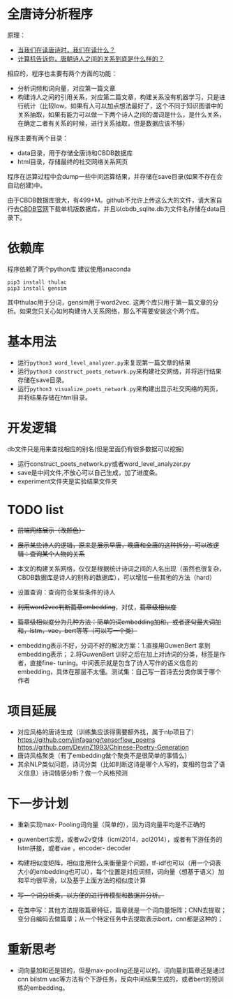 # 全唐诗分析程序
原理：
- [当我们在读唐诗时，我们在读什么？](https://mp.weixin.qq.com/s?__biz=MzI0NTUxMjgyOA==&mid=2247483724&idx=1&sn=9fe912aaaa2757eec2634a95931e1c6a&chksm=e94c2e5fde3ba749e4e364644d6b68d004b295a6864606c79f710b4b0e7e5d07ac3e89481012&mpshare=1&scene=1&srcid=0314cTnPXrmiKE1tR18sIV5m&pass_ticket=LmF1XSUkX6AZUuMnsPEO3vBZgEqfwt9frF%2F%2FATtYfAWYcIhzbawA0%2FclwgYNC1u%2F#rd)
- [计算机告诉你，唐朝诗人之间的关系到底是什么样的？](https://mp.weixin.qq.com/s?__biz=MzI0NTUxMjgyOA==&mid=2247483750&idx=1&sn=dd883b547a3fc4343a3dcce1abea3719&chksm=e94c2e75de3ba7631ffd7abff8a89ea56fda63b2f3d3bb81fd845ef5fd3e9207b41230900288&mpshare=1&scene=1&srcid=0314HdoeYueFNse6H7j18qfx&pass_ticket=P5NYT1vI3xq6gboRVFuq64N9z2Yp0ADF4pMH3nRnXAhGuoM7eROG8O2lhVg%2BIvoR#rd)

相应的，程序也主要有两个方面的功能：
- 分析词频和词向量，对应第一篇文章
- 构建诗人之间的引用关系，对应第二篇文章，构建关系没有机器学习，只是进行统计（比较low，如果有人可以加点想法最好了，这个不同于知识图谱中的关系抽取，如果有能力可以做一下两个诗人之间的谓词是什么，是什么关系，在确定二者有关系的时候，进行关系抽取，但是数据应该不够）

程序主要有两个目录：
- data目录，用于存储全唐诗和CBDB数据库
- html目录，存储最终的社交网络关系网页

程序在运算过程中会dump一些中间运算结果，并存储在save目录(如果不存在会自动创建)中。

由于CBDB数据库很大，有499+M。github不允许上传这么大的文件，请大家自行去[CBDB官网](http://projects.iq.harvard.edu/chinesecbdb/%E4%B8%8B%E8%BC%89cbdb%E5%96%AE%E6%A9%9F%E7%89%88)下载单机版数据库，并且以cbdb_sqlite.db为文件名存储在data目录下。
# 依赖库
程序依赖了两个python库
建议使用anaconda
``` shell
pip3 install thulac
pip3 install gensim
```
其中thulac用于分词，gensim用于word2vec.
这两个库只用于第一篇文章的分析。如果您只关心如何构建诗人关系网络，那么不需要安装这个两个库。

# 基本用法
- 运行`python3 word_level_analyzer.py`来复现第一篇文章的结果
- 运行`python3 construct_poets_network.py`来构建社交网络，并将运行结果存储在save目录。
- 运行`python3 visualize_poets_network.py`来构建出显示社交网络的网页，并将结果存储在html目录。
# 开发逻辑
db文件只是用来查找相应的别名(但是里面仍有很多数据可以挖掘)
- 运行construct_poets_network.py或者word_level_analyzer.py
- save是中间文件,不放心可以自己生成，加了进度条。
- experiment文件夹是实验结果文件夹

# TODO list
- ~~前端网络展示（改颜色）~~
- ~~展示某些诗人的逻辑，原来是展示早唐，晚唐和全唐的这种拆分，可以改逻辑：查询某个人物的关系~~
- 本文的构建关系网络，仅仅是根据统计诗词之间的人名出现（虽然也很复杂，CBDB数据库是诗人的别称的数据库），可以增加一些其他的方法（hard）
- 设置查询：查询符合某些条件的诗人
- ~~利用word2vec判断篇章embedding~~，对仗，~~篇章级相似度~~
- ~~篇章级相似度分为几种方法：简单的词embedding加和，或者逐句最大词加和，lstm，vae，bert等等（可以写一个类）~~

- embedding表示不好，分词不好的解决方案：1.直接用GuwenBert 拿到embedding表示；
2.将GuwenBert 训好之后在加上对诗词的分类，标签是作者，直接fine- tuning。中间表示就是包含了诗人写作的语义信息的embedding，具体在那层不太懂。测试集：自己写一首诗去分类你属于哪个作者

# 项目延展
- 对应风格的唐诗生成（训练集应该得需要额外找，属于nlp项目了）  https://github.com/jinfagang/tensorflow_poems https://github.com/DevinZ1993/Chinese-Poetry-Generation
- 唐诗风格聚类（有了embedding做个聚类不是很简单的事情么）
- 其余NLP类似问题，诗词分类（比如判断这诗是哪个人写的，变相的包含了语义信息）诗词情感分析？做一个风格预测

# 下一步计划
- 重新实现max- Pooling词向量（简单的），因为词向量平均是不正确的
- guwenbert实现，或者w2v变体（icml2014，acl2014），或者有下游任务的lstm拼接，或者vae ，encoder- decoder
- 构建相似度矩阵，相似度用什么来衡量是个问题，tf-idf也可以（用一个词表大小的embedding也可以），每个位置是对应词频，词向量（想基于语义）加和平均很平滑，以及基于上面方法的相似度计算
- ~~写一个词分析类，以方便的进行传模型和数据并分析。~~

- 在类中写：其他方法提取篇章特征，篇章就是一个词向量矩阵；CNN去提取；变分自编码去做篇章；从一个特定任务中去提取表示bert，cnn都是这种的；

# 重新思考
- 词向量加和还是错的，但是max-pooling还是可以的。词向量到篇章还是通过cnn bilstm vac等方法有个下游任务，反向中间结果生成的，或者bert的预训练的embedding。
